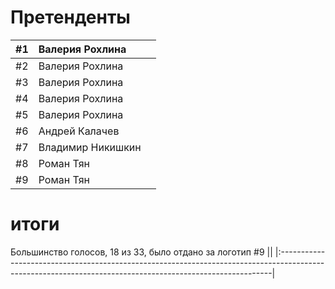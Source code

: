 # Претенденты #
|#1|Валерия Рохлина|![![](http://vkurse.googlecode.com/svn/doc/media/logo_candidates/thmb/vkurse1.png)](http://vkurse.googlecode.com/svn/doc/media/logo_candidates/vkurse1.jpg)|
|:-|:----------------------------|:----------------------------------------------------------------------------------------------------------------------------------------------------------|
|#2|Валерия Рохлина|![![](http://vkurse.googlecode.com/svn/doc/media/logo_candidates/thmb/vkurse2.png)](http://vkurse.googlecode.com/svn/doc/media/logo_candidates/vkurse2.jpg)|
|#3|Валерия Рохлина|![![](http://vkurse.googlecode.com/svn/doc/media/logo_candidates/thmb/vkurse3.png)](http://vkurse.googlecode.com/svn/doc/media/logo_candidates/vkurse3.jpg)|
|#4|Валерия Рохлина|![![](http://vkurse.googlecode.com/svn/doc/media/logo_candidates/thmb/vkurse4.png)](http://vkurse.googlecode.com/svn/doc/media/logo_candidates/vkurse4.jpg)|
|#5|Валерия Рохлина|![![](http://vkurse.googlecode.com/svn/doc/media/logo_candidates/thmb/vkurse5.png)](http://vkurse.googlecode.com/svn/doc/media/logo_candidates/vkurse5.jpg)|
|#6|Андрей Калачев|![![](http://vkurse.googlecode.com/svn/doc/media/logo_candidates/thmb/vkurse6.png)](http://vkurse.googlecode.com/svn/doc/media/logo_candidates/vkurse6.jpg)|
|#7|Владимир Никишкин|![![](http://vkurse.googlecode.com/svn/doc/media/logo_candidates/thmb/vkurse7.png)](http://vkurse.googlecode.com/svn/doc/media/logo_candidates/vkurse7.jpg)|
|#8|Роман Тян|![![](http://vkurse.googlecode.com/svn/doc/media/logo_candidates/thmb/vkurse8.png)](http://vkurse.googlecode.com/svn/doc/media/logo_candidates/vkurse8.jpg)|
|#9|Роман Тян|![![](http://vkurse.googlecode.com/svn/doc/media/logo_candidates/thmb/vkurse9.png)](http://vkurse.googlecode.com/svn/doc/media/logo_candidates/vkurse9.jpg)|

# итоги #
Большинство голосов, 18 из 33, было отдано за логотип #9
|![![](http://vkurse.googlecode.com/svn/doc/media/logo_candidates/thmb/vkurse9.png)](http://vkurse.googlecode.com/svn/doc/media/logo_candidates/vkurse9.jpg)|
|:----------------------------------------------------------------------------------------------------------------------------------------------------------|